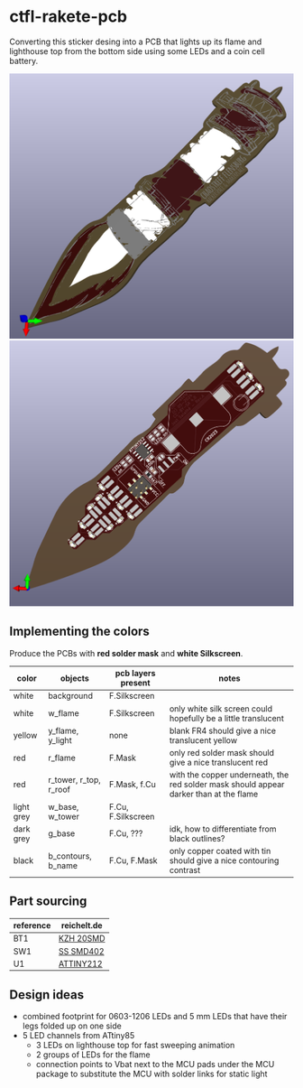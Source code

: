 # ctfl-rakete-pcb

Converting this sticker desing into a PCB that lights up its flame and lighthouse top from the bottom side using some LEDs and a coin cell battery.

![ctfl-rakete-pcb-front.png](img/ctfl-rakete-pcb-front.png)
![ctfl-rakete-pcb-back.png](img/ctfl-rakete-pcb-back.png)

## Implementing the colors

Produce the PCBs with **red solder mask** and **white Silkscreen**.

| color | objects | pcb layers present | notes |
| --- | --- | --- | --- |
| white | background | F.Silkscreen |  |
| white | w_flame | F.Silkscreen | only white silk screen could hopefully be a little translucent |
| yellow | y_flame, y_light | none | blank FR4 should give a nice translucent yellow |
| red | r_flame | F.Mask | only red solder mask should give a nice translucent red |
| red | r_tower, r_top, r_roof | F.Mask, f.Cu | with the copper underneath, the red solder mask should appear darker than at the flame |
| light grey | w_base, w_tower | F.Cu, F.Silkscreen |  |
| dark grey | g_base | F.Cu, ??? | idk, how to differentiate from black outlines? |
| black | b_contours, b_name | F.Cu, F.Mask | only copper coated with tin should give a nice contouring contrast |

## Part sourcing

| reference | reichelt.de |
| --- | --- |
| BT1 | [KZH 20SMD](https://www.reichelt.de/knopfzellenclip-fuer-20-mm-smd-kzh-20smd-p56574.html) |
| SW1 | [SS SMD402](https://www.reichelt.de/schiebeschalter-1x-um-liegend-smd-ss-smd402-p112181.html) |
| U1  | [ATTINY212](https://www.reichelt.de/8-bit-attiny-avr-risc-mikrocontroller-2-kb-20-mhz-soic-8-attiny212-ssn-p335520.html) |

## Design ideas

- combined footprint for 0603-1206 LEDs and 5 mm LEDs that have their legs folded up on one side
- 5 LED channels from ATtiny85
  - 3 LEDs on lighthouse top for fast sweeping animation
  - 2 groups of LEDs for the flame
  - connection points to Vbat next to the MCU pads under the MCU package to substitute the MCU with solder links for static light
